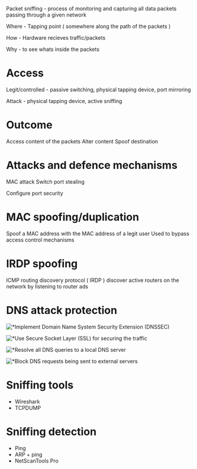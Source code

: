 
Packet sniffing - process of monitoring and capturing all data packets passing through a given network

Where - Tapping point ( somewhere along the path of the packets )

How - Hardware recieves traffic/packets

Why - to see whats inside the packets

# Access

Legit/controlled - passive switching, physical tapping device, port mirroring

Attack - physical tapping device, active sniffing

# Outcome

Access content of the packets
Alter content
Spoof destination

# Attacks and defence mechanisms

MAC attack 
Switch port stealing

Configure port security

# MAC spoofing/duplication

Spoof a MAC address with the MAC address of a legit user
Used to bypass access control mechanisms

# IRDP spoofing

ICMP routing discovery protocol ( IRDP ) discover active routers on the network by listening to router ads

# DNS attack protection

![*](file:///C:/Users/Kavindu%20Rupasinghe/AppData/Local/Packages/oice_16_974fa576_32c1d314_1437/AC/Temp/artE352.tmp)Implement Domain Name System Security Extension (DNSSEC)

![*](file:///C:/Users/Kavindu%20Rupasinghe/AppData/Local/Packages/oice_16_974fa576_32c1d314_1437/AC/Temp/artE354.tmp)Use Secure Socket Layer (SSL) for securing the traffic

![*](file:///C:/Users/Kavindu%20Rupasinghe/AppData/Local/Packages/oice_16_974fa576_32c1d314_1437/AC/Temp/artE356.tmp)Resolve all DNS queries to a local DNS server

![*](file:///C:/Users/Kavindu%20Rupasinghe/AppData/Local/Packages/oice_16_974fa576_32c1d314_1437/AC/Temp/artE358.tmp)Block DNS requests being sent to external servers

# Sniffing tools

* Wireshark
* TCPDUMP

# Sniffing detection

* Ping
* ARP + ping
* NetScanTools Pro




